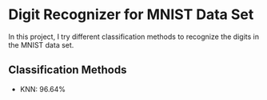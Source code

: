 <h1>Digit Recognizer for MNIST Data Set</h1>
In this project, I try different classification methods to recognize the digits in the MNIST data set.

<h2>Classification Methods</h2>
<ul>
<li>
KNN: 96.64%
</li>
</ul>